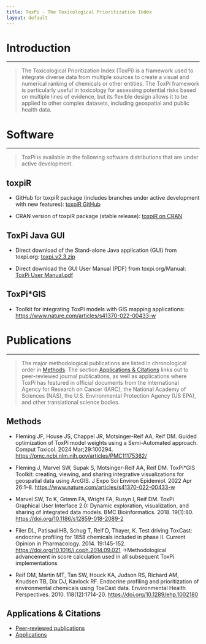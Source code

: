 ```yaml
---
title: ToxPi - The Toxicological Prioritization Index
layout: default
---
```


# Introduction

------------------------------------------------------------------------

> The Toxicological Prioritization Index (ToxPi) is a framework used to integrate diverse data from multiple sources to create a visual and numerical ranking of chemicals or other entities. The ToxPi framework is particularly useful in toxicology for assessing potential risks based on multiple lines of evidence, but its flexible design allows it to be applied to other complex datasets, including geospatial and public health data.

# Software

------------------------------------------------------------------------

> ToxPi is available in the following software distributions that are under active development.

## toxpiR

- GitHub for toxpiR package (includes branches under active development with new features): [toxpiR GitHub](https://github.com/ToxPi/toxpiR)

- CRAN version of toxpiR package (stable release): [toxpiR on CRAN](https://CRAN.R-project.org/package=toxpiR)

## ToxPi Java GUI

- Direct download of the Stand-alone Java application (GUI) from toxpi.org: [toxpi_v2.3.zip](https://github.com/user-attachments/files/21943523/toxpi_v2.3.zip)

- Direct download the GUI User Manual (PDF) from toxpi.org/Manual: [ToxPi User Manual.pdf](https://github.com/user-attachments/files/21943523/toxpi_v2.3.zip)

## ToxPi\*GIS

- Toolkit for integrating ToxPi models with GIS mapping applications: https://www.nature.com/articles/s41370-022-00433-w

# Publications

------------------------------------------------------------------------

> The major methodological publications are listed in chronological order in [Methods](https://github.com/ToxPi/ToxPi.github.io/edit/main/index.md#methods). The section [Applications & Citations](https://github.com/ToxPi/ToxPi.github.io/edit/main/index.md#applications--citations) links out to peer-reviewed journal publications, as well as applications where ToxPi has featured in official documents from the International Agency for Research on Cancer (IARC), the National Academy of Sciences (NAS), the U.S. Environmental Protection Agency (US EPA), and other translational science bodies. 

## Methods 

-  Fleming JF, House JS, Chappel JR, Motsinger-Reif AA, Reif DM. Guided optimization of ToxPi model weights using a Semi-Automated approach. Comput Toxicol. 2024 Mar;29:100294. https://pmc.ncbi.nlm.nih.gov/articles/PMC11175362/

-  Fleming J, Marvel SW, Supak S, Motsinger-Reif AA, Reif DM. ToxPi*GIS Toolkit: creating, viewing, and sharing integrative visualizations for geospatial data using ArcGIS. J Expo Sci Environ Epidemiol. 2022 Apr 26:1–8. https://www.nature.com/articles/s41370-022-00433-w

-  Marvel SW, To K, Grimm FA, Wright FA, Rusyn I, Reif DM. ToxPi Graphical User Interface 2.0: Dynamic exploration, visualization, and sharing of integrated data models. BMC Bioinformatics. 2018. 19(1):80. https://doi.org/10.1186/s12859-018-2089-2

-  Filer DL, Patisaul HB, Schug T, Reif D, Thayer, K. Test driving ToxCast: endocrine profiling for 1858 chemicals included in phase II. Current Opinion in Pharmacology. 2014. 19:145-152. https://doi.org/10.1016/j.coph.2014.09.021
→Methodological advancement in score calculation used in all subsequent ToxPi implementations

-  Reif DM, Martin MT, Tan SW, Houck KA, Judson RS, Richard AM, Knudsen TB, Dix DJ, Kavlock RF. Endocrine profiling and prioritization of environmental chemicals using ToxCast data. Environmental Health Perspectives. 2010. 118(12):1714-20. https://doi.org/10.1289/ehp.1002180


## Applications & Citations

-   [Peer-reviewed publications](https://scholar.google.com/scholar?hl=en&as_sdt=7%2C34&q=toxpi+&btnG=)
-   [Applications](https://www.google.com/search?as_q=toxpi&as_epq=&as_oq=toxpi+OR+ToxPi+OR+Toxicological+prioritization+index&as_eq=&as_nlo=&as_nhi=&lr=&cr=&as_qdr=all&as_sitesearch=&as_occt=any&as_filetype=&tbs=)

